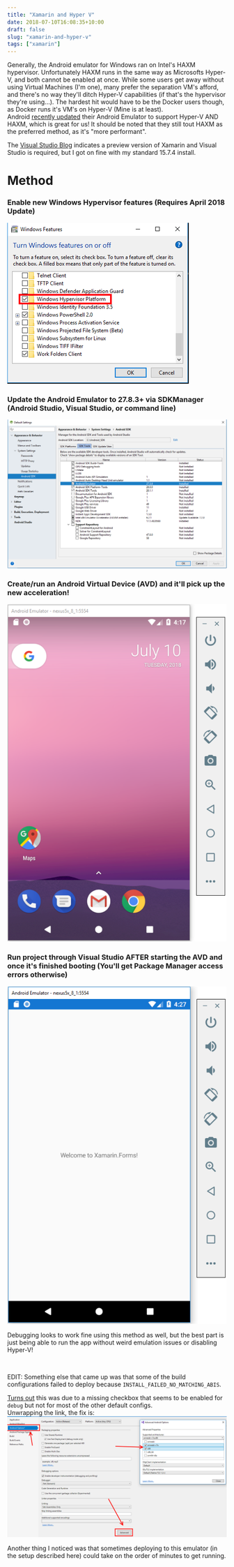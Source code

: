 ```yaml
---
title: "Xamarin and Hyper V"
date: 2018-07-10T16:08:35+10:00
draft: false
slug: "xamarin-and-hyper-v"
tags: ["xamarin"]
---
```


Generally, the Android emulator for Windows ran on Intel's HAXM hypervisor. Unfortunately HAXM runs in the same way as Microsofts Hyper-V, and both cannot be enabled at once. While some users get away without using Virtual Machines (I'm one), many prefer the separation VM's afford, and there's no way they'll ditch Hyper-V capabilities (if that's the hypervisor they're using...). The hardest hit would have to be the Docker users though, as Docker runs it's VM's on Hyper-V (Mine is at least).  
Android [recently updated](https://android-developers.googleblog.com/2018/07/android-emulator-amd-processor-hyper-v.html) their Android Emulator to support Hyper-V AND HAXM, which is great for us! It should be noted that they still tout HAXM as the preferred method, as it's "more performant".  

<!--more-->  

The [Visual Studio Blog](https://blogs.msdn.microsoft.com/visualstudio/2018/05/08/hyper-v-android-emulator-support/) indicates a preview version of Xamarin and Visual Studio is required, but I got on fine with my standard 15.7.4 install.  
# Method
### Enable new Windows Hypervisor features (Requires April 2018 Update)

![Enable Hypervisor](img/WindowsFeaturesHyperV.png)
### Update the Android Emulator to 27.8.3+ via SDKManager (Android Studio, Visual Studio, or command line) 
![Update Android Emulator](img/EmulatorUpdate.png)
### Create/run an Android Virtual Device (AVD) and it'll pick up the new acceleration!
![Run Emulator](img/AndroidEmulatorScreen.png)
### Run project through Visual Studio AFTER starting the AVD and once it's finished booting (You'll get Package Manager access errors otherwise)
![Run Xamarin](img/AndroidEmulatorXamarin.png)

Debugging looks to work fine using this method as well, but the best part is just being able to run the app without weird emulation issues or disabling Hyper-V!  

<br>  

EDIT: Something else that came up was that some of the build configurations failed to deploy because `INSTALL_FAILED_NO_MATCHING_ABIS`.  

[Turns out](https://stackoverflow.com/questions/24572052/install-failed-no-matching-abis-when-install-apk) this was due to a missing checkbox that seems to be enabled for `debug` but not for most of the other default configs.  
Unwrapping the link, the fix is:  
![Arm vs x86 checkboxes](img/Armx86Fix.png)

Another thing I noticed was that sometimes deploying to this emulator (in the setup described here) could take on the order of minutes to get running.